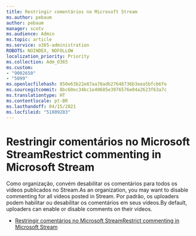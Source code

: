 ```yaml
---
title: Restringir comentários no Microsoft Stream
ms.author: pebaum
author: pebaum
manager: scotv
ms.audience: Admin
ms.topic: article
ms.service: o365-administration
ROBOTS: NOINDEX, NOFOLLOW
localization_priority: Priority
ms.collection: Adm_O365
ms.custom:
- "9002650"
- "5099"
ms.openlocfilehash: 850e63b22e87aa78adb27648736b3eea5bfcb6fe
ms.sourcegitcommit: 8bc60ec34bc1e40685e3976576e04a2623f63a7c
ms.translationtype: HT
ms.contentlocale: pt-BR
ms.lasthandoff: 04/15/2021
ms.locfileid: "51809283"
---
```

# <a name="restrict-commenting-in-microsoft-stream"></a><span data-ttu-id="05050-102">Restringir comentários no Microsoft Stream</span><span class="sxs-lookup"><span data-stu-id="05050-102">Restrict commenting in Microsoft Stream</span></span>

<span data-ttu-id="05050-103">Como organização, convém desabilitar os comentários para todos os vídeos publicados no Stream.</span><span class="sxs-lookup"><span data-stu-id="05050-103">As an organization, you may want to disable commenting for all videos posted in Stream.</span></span> <span data-ttu-id="05050-104">Por padrão, os uploaders podem habilitar ou desabilitar os comentários em seus vídeos.</span><span class="sxs-lookup"><span data-stu-id="05050-104">By default, uploaders can enable or disable comments on their videos.</span></span>

- [<span data-ttu-id="05050-105">Restringir comentários no Microsoft Stream</span><span class="sxs-lookup"><span data-stu-id="05050-105">Restrict commenting in Microsoft Stream</span></span>](https://docs.microsoft.com/stream/portal-disable-comments)
